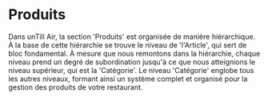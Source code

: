 # Produits

Dans unTill Air, la section 'Produits' est organisée de manière hiérarchique. À la base de cette hiérarchie se trouve le niveau de 'l'Article', qui sert de bloc fondamental. À mesure que nous remontons dans la hiérarchie, chaque niveau prend un degré de subordination jusqu'à ce que nous atteignions le niveau supérieur, qui est la 'Catégorie'. Le niveau 'Catégorie' englobe tous les autres niveaux, formant ainsi un système complet et organisé pour la gestion des produits de votre restaurant.